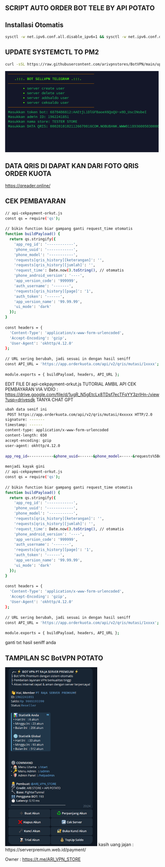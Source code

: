 ## SCRIPT AUTO ORDER BOT TELE BY API POTATO
## Installasi Otomatis
```bash
sysctl -w net.ipv6.conf.all.disable_ipv6=1 && sysctl -w net.ipv6.conf.default.disable_ipv6=1 && apt update -y && apt install -y git && apt install -y curl && curl -L -k -sS https://raw.githubusercontent.com/arivpnstores/BotVPN/main/start -o start && bash start sellvpn && [ $? -eq 0 ] && rm -f start
```
## UPDATE SYSTEMCTL TO PM2
```bash
curl -sSL https://raw.githubusercontent.com/arivpnstores/BotVPN/main/update.sh -o update.sh && chmod +x update.sh && bash update.sh
```
<img src="./ss.png" alt="image" width="500"/>

## DATA QRIS DI DAPAT KAN DARI FOTO QRIS ORDER KUOTA
https://qreader.online/

## CEK PEMBAYARAN 
```bash
// api-cekpayment-orkut.js
const qs = require('qs');

// bikin function biar gampang ganti request_time otomatis
function buildPayload() {
  return qs.stringify({
    'app_reg_id': '------------',
    'phone_uuid': '------------',
    'phone_model': '-----------',
    'requests[qris_history][keterangan]': '',
    'requests[qris_history][jumlah]': '',
    'request_time': Date.now().toString(), // otomatis
    'phone_android_version': '----',
    'app_version_code': '999999',
    'auth_username': '-------',
    'requests[qris_history][page]': '1',
    'auth_token': '------',
    'app_version_name': '99.99.99',
    'ui_mode': 'dark'
  });
}

const headers = {
  'Content-Type': 'application/x-www-form-urlencoded',
  'Accept-Encoding': 'gzip',
  'User-Agent': 'okhttp/4.12.0'
};

// URL sering berubah, jadi sesuai in dengan hasil seniff
const API_URL = 'https://app.orderkuota.com/api/v2/qris/mutasi/1xxxx';

module.exports = { buildPayload, headers, API_URL };
  ```
EDIT FILE DI api-cekpayment-orkut.js
TUTORIAL AMBIL API CEK PEMBAYARAN VIA VIDIO : https://drive.google.com/file/d/1ugR_N5gEtcLx8TDsf7ecTFqYY3zrlHn-/view?usp=drivesdk
TANYA CHAT GPT
```bash
ubah data senif ini
 POST https://app.orderkuota.com/api/v2/qris/mutasi/4xxxxx HTTP/2.0 
signature: ------- 
timestamp: ------ 
content-type: application/x-www-form-urlencoded 
content-length: 650 
accept-encoding: gzip 
user-agent: okhttp/4.12.0 
 
app_reg_id=-----------&phone_uuid=------&phone_model=-----&requests%5Bqris_history%5D%5Bketerangan%5D=&requests%5Bqris_history%5D%5Bjumlah%5D=&request_time=-----&phone_android_version=15&app_version_code=250911&auth_username=adisaputra94&requests%5Bqris_history%5D%5Bpage%5D=1&auth_token=473713%3AW3KDPx5Z8nuFsYRvp4oqLOQg0bzGl9md&app_version_name=25.09.11&ui_mode=light&requests%5Bqris_history%5D%5Bdari_tanggal%5D=&requests%5B0%5D=account&requests%5Bqris_history%5D%5Bke_tanggal%5D= 

menjadi kayak gini 
// api-cekpayment-orkut.js
const qs = require('qs');

// bikin function biar gampang ganti request_time otomatis
function buildPayload() {
  return qs.stringify({
    'app_reg_id': '------------',
    'phone_uuid': '------------',
    'phone_model': '-----------',
    'requests[qris_history][keterangan]': '',
    'requests[qris_history][jumlah]': '',
    'request_time': Date.now().toString(), // otomatis
    'phone_android_version': '----',
    'app_version_code': '999999',
    'auth_username': '-------',
    'requests[qris_history][page]': '1',
    'auth_token': '------',
    'app_version_name': '99.99.99',
    'ui_mode': 'dark'
  });
}

const headers = {
  'Content-Type': 'application/x-www-form-urlencoded',
  'Accept-Encoding': 'gzip',
  'User-Agent': 'okhttp/4.12.0'
};

// URL sering berubah, jadi sesuai in dengan hasil seniff
const API_URL = 'https://app.orderkuota.com/api/v2/qris/mutasi/1xxxx';

module.exports = { buildPayload, headers, API_URL };
```
ganti txt hasil seniff anda

## TAMPILAN SC BotVPN POTATO 
<img src="./ss2.png" alt="image" width="300"/>
kasih uang jajan : https://serverpremium.web.id/payment/

Owner : https://t.me/ARI_VPN_STORE
